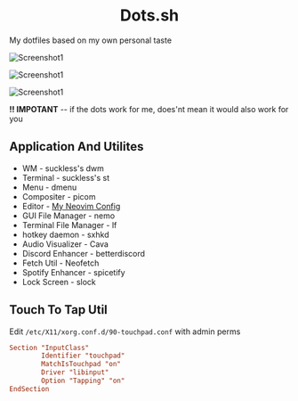 <div align="center">

# Dots.sh

</div>

My dotfiles based on my own personal taste

![Screenshot1](https://raw.githubusercontent.com/dark-Jedi2108/dots.sh/main/.github/screenshots/1.png)

![Screenshot1](https://raw.githubusercontent.com/dark-Jedi2108/dots.sh/main/.github/screenshots/2.png)

![Screenshot1](https://raw.githubusercontent.com/dark-Jedi2108/dots.sh/main/.github/screenshots/3.png)


**!! IMPOTANT** -- if the dots work for me, does'nt mean it would also work for you

## Application And Utilites
+ WM - suckless's dwm
+ Terminal - suckless's st
+ Menu - dmenu
+ Compositer - picom
+ Editor - [My Neovim Config](https://github.com/dark-Jedi2108/nvide)
+ GUI File Manager - nemo
+ Terminal File Manager - lf
+ hotkey daemon - sxhkd
+ Audio Visualizer - Cava
+ Discord Enhancer - betterdiscord
+ Fetch Util - Neofetch
+ Spotify Enhancer - spicetify
+ Lock Screen - slock

## Touch To Tap Util

Edit `/etc/X11/xorg.conf.d/90-touchpad.conf` with admin perms

```conf
Section "InputClass"
        Identifier "touchpad"
        MatchIsTouchpad "on"
        Driver "libinput"
        Option "Tapping" "on"
EndSection
```


